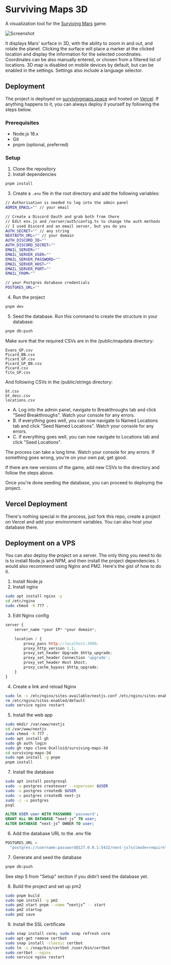# Surviving Maps 3D

A visualization tool for the [Surviving Mars](https://www.paradoxinteractive.com/games/surviving-mars/about) game.

![Screenshot](https://i.imgur.com/MIy6tBh.png)

It displays Mars' surface in 3D, with the ability to zoom in and out, and rotate the planet. Clicking the surface will place a marker at the clicked location and display the information for the selected coordinates. Coordinates can be also manually entered, or chosen from a filtered list of locations. 3D map is disabled on mobile devices by default, but can be enabled in the settings. Settings also include a language selector.

## Deployment

The project is deployed on [survivingmaps.space](https://survivingmaps.space/) and hosted on [Vercel](https://vercel.com/). If anything happens to it, you can always deploy it yourself by following the steps below.

### Prerequisites

- Node.js 18.x
- Git
- pnpm (optional, preferred)

### Setup

1. Clone the repository
2. Install dependencies

```bash
pnpm install
```

3. Create a `.env` file in the root directory and add the following variables:

```bash
// Authorisation is needed to log into the admin panel
ADMIN_EMAIL="" // your email

// Create a Discord Oauth and grab both from there
// Edit env.js and /server/auth/config.ts to change the auth methods
// I used Discord and an email server, but you do you
AUTH_SECRET="" // any string
NEXTAUTH_URL="" // your domain
AUTH_DISCORD_ID=""
AUTH_DISCORD_SECRET=""
EMAIL_SERVER=""
EMAIL_SERVER_USER=""
EMAIL_SERVER_PASSWORD=""
EMAIL_SERVER_HOST=""
EMAIL_SERVER_PORT=""
EMAIL_FROM=""

// your Postgres database credentials
POSTGRES_URL=""
```

4. Run the project

```bash
pnpm dev
```

5. Seed the database.
   Run this command to create the structure in your database:

```bash
pnpm db:push
```

Make sure that the required CSVs are in the /public/mapdata directory:

```
Evans_GP.csv
Picard_BB.csv
Picard_GP.csv
Picard_GP_BB.csv
Picard.csv
Tito_GP.csv
```

And following CSVs in the /public/strings directory:

```
bt.csv
bt_desc.csv
locations.csv
```

- A. Log into the admin panel, navigate to Breakthroughs tab and click "Seed Breakthroughs". Watch your console for any errors.
- B. If everything goes well, you can now navigate to Named Locations tab and click "Seed Named Locations". Watch your console for any errors.
- C. If everything goes well, you can now navigate to Locations tab and click "Seed Locations".

The process can take a long time. Watch your console for any errors.
If something goes wrong, you're on your own pal, get good.

If there are new versions of the game, add new CSVs to the directory and follow the steps above.

Once you're done seeding the database, you can proceed to deploying the project.

## Vercel Deployment

There's nothing special in the process, just fork this repo, create a project on Vercel and add your environment variables. You can also host your database there.

## Deployment on a VPS

You can also deploy the project on a server. The only thing you need to do is to install Node.js and NPM, and then install the project dependencies. I would also recommend using Nginx and PM2. Here's the gist of how to do it.

1. Install Node.js
2. Install nginx

```bash
sudo apt install nginx -y
cd /etc/nginx
sudo chmod -R 777 .
```

3. Edit Nginx config

```js
server {
    server_name *your IP* *your domain*;

    location / {
        proxy_pass http://localhost:3000;
        proxy_http_version 1.1;
        proxy_set_header Upgrade $http_upgrade;
        proxy_set_header Connection 'upgrade';
        proxy_set_header Host $host;
        proxy_cache_bypass $http_upgrade;
    }
}
```

4. Create a link and reload Nginx

```bash
sudo ln -s /etc/nginx/sites-available/nextjs.conf /etc/nginx/sites-enabled/
rm /etc/nginx/sites-enabled/default
sudo service nginx restart
```

5. Install the web app

```bash
sudo mkdir /var/www/nextjs
cd /var/www/nextjs
sudo chmod -R 777 .
sudo apt install gh
sudo gh auth login
sudo gh repo clone Ocelloid/surviving-maps-3d
cd surviving-maps-3d
sudo npm install -g pnpm
pnpm install
```

7. Install the database

```bash
sudo apt install postgresql
sudo -u postgres createuser --superuser $USER
sudo -u postgres createdb $USER
sudo -u postgres createdb next-js
sudo -i -u postgres
psql
```

```sql
ALTER USER user WITH PASSWORD 'password';
GRANT ALL ON DATABASE “next-js” TO user;
ALTER DATABASE “next-js” OWNER TO user;
```

6. Add the database URL to the .env file

```js
POSTGRES_URL =
  "postgres://username:password@127.0.0.1:5432/next-js?sslmode=require";
```

7. Generate and seed the database

```bash
pnpm db:push
```

See step 5 from "Setup" section if you didn't seed the database yet.

8. Build the project and set up pm2

```bash
sudo pnpm build
sudo npm install -g pm2
sudo pm2 start pnpm --name “nextjs” -- start
sudo pm2 startup
sudo pm2 save
```

9. Install the SSL certificate

```bash
sudo snap install core; sudo snap refresh core
sudo apt-get remove certbot
sudo snap install -classic certbot
sudo ln -s /snap/bin/certbot /user/bin/certbot
sudo certbot --nginx
sudo service nginx restart
```
